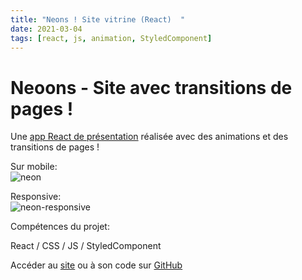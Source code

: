 ```yaml
---
title: "Neons ! Site vitrine (React)  "
date: 2021-03-04
tags: [react, js, animation, StyledComponent]
---
```


# Neoons - Site avec transitions de pages !

Une [app React de présentation](https://neoons.herokuapp.com/) réalisée avec des animations et des transitions de pages !

Sur mobile:  
<img src="{{ site.url }}{{ site.baseurl }}/images/neons/neon_phone.gif" alt="neon">

Responsive:  
<img src="{{ site.url }}{{ site.baseurl }}/images/neons/neon_responsive.gif" alt="neon-responsive">

Compétences du projet:

React / CSS / JS / StyledComponent

Accéder au [site](https://neoons.herokuapp.com/) ou à son code sur [GitHub](https://github.com/MassDo/capture)
